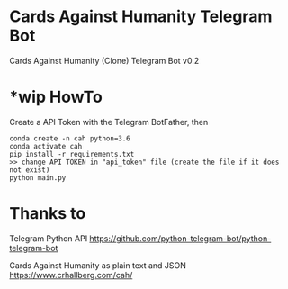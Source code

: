 # Cards Against Humanity Telegram Bot
Cards Against Humanity (Clone) Telegram Bot v0.2

# *wip HowTo
Create a API Token with the Telegram BotFather, then

    conda create -n cah python=3.6
    conda activate cah
    pip install -r requirements.txt
    >> change API TOKEN in "api_token" file (create the file if it does not exist)
    python main.py
    
    
# Thanks to
    
Telegram Python API
https://github.com/python-telegram-bot/python-telegram-bot
    
Cards Against Humanity as plain text and JSON
https://www.crhallberg.com/cah/
